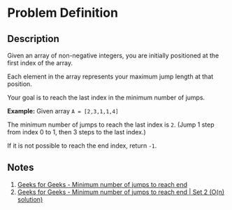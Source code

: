 # Problem Definition

## Description

Given an array of non-negative integers, you are initially positioned at the first index of the array.

Each element in the array represents your maximum jump length at that position.

Your goal is to reach the last index in the minimum number of jumps.

**Example:**
Given array `A = [2,3,1,1,4]`

The minimum number of jumps to reach the last index is `2`. (Jump 1 step from index 0 to 1, then 3 steps to the last index.)

If it is not possible to reach the end index, return `-1`.

## Notes

1. [Geeks for Geeks - Minimum number of jumps to reach end](https://www.geeksforgeeks.org/minimum-number-of-jumps-to-reach-end-of-a-given-array/)
1. [Geeks for Geeks - Minimum number of jumps to reach end | Set 2 (O(n) solution)](https://www.geeksforgeeks.org/minimum-number-jumps-reach-endset-2on-solution/)